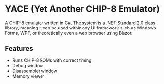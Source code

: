 # YACE (Yet Another CHIP-8 Emulator)

A CHIP-8 emulator written in C#. The system is a .NET Standard 2.0 class library, meaning it can be used within any UI framework such as Windows Forms, WPF, or theoretically even a web browser using Blazor.

## Features
* Runs CHIP-8 ROMs with correct timing
* Debug window
* Disassembler window
* Memory viewer
